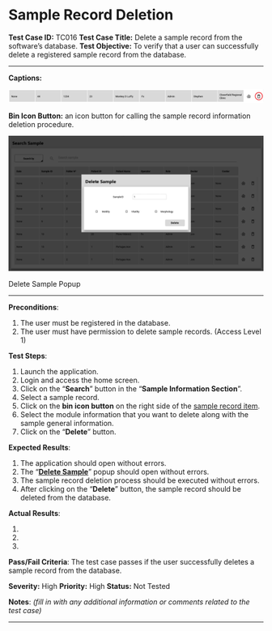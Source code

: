 # Sample Record Deletion

**Test Case ID:** TC016
**Test Case Title:** Delete a sample record from the software’s database.
**Test Objective:** To verify that a user can successfully delete a registered sample record from the database.

---

**Captions:**

![**Bin Icon Button:** an icon button for calling the sample record information deletion procedure.](Sample%20Record%20Deletion%20f2488716684e4dd8977df1b4d278f0d4/Untitled.png)

**Bin Icon Button:** an icon button for calling the sample record information deletion procedure.

![Delete Sample Popup](Sample%20Record%20Deletion%20f2488716684e4dd8977df1b4d278f0d4/Untitled%201.png)

Delete Sample Popup

---

**Preconditions**:

1. The user must be registered in the database.
2. The user must have permission to delete sample records. (Access Level 1)

**Test Steps**:

1. Launch the application.
2. Login and access the home screen.
3. Click on the “**Search**” button in the “**Sample Information Section**”.
4. Select a sample record.
5. Click on the **bin icon button** on the right side of the [sample record item](Sample%20Record%20Deletion%20f2488716684e4dd8977df1b4d278f0d4.md).
6. Select the module information that you want to delete along with the sample general information.
7. Click on the “**Delete**” button.

**Expected Results**:

1. The application should open without errors.
2. The “**[Delete Sample](Sample%20Record%20Deletion%20f2488716684e4dd8977df1b4d278f0d4.md)**” popup should open without errors.
3. The sample record deletion process should be executed without errors.
4. After clicking on the “**Delete**” button, the sample record should be deleted from the database.

**Actual Results**:

1. 
2. 
3. 

**Pass/Fail Criteria**:
The test case passes if the user successfully deletes a sample record from the database.

**Severity:** High 
**Priority:** High
**Status:** Not Tested

**Notes**: *(fill in with any additional information or comments related to the test case)*

---